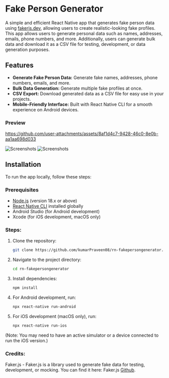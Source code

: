 # Fake Person Generator

A simple and efficient React Native app that generates fake person data using [fakerjs.dev](https://github.com/faker-js/faker), allowing users to create realistic-looking fake profiles. This app allows users to generate personal data such as names, addresses, emails, phone numbers, and more. Additionally, users can generate bulk data and download it as a CSV file for testing, development, or data generation purposes.

## Features

- **Generate Fake Person Data:** Generate fake names, addresses, phone numbers, emails, and more.
- **Bulk Data Generation:** Generate multiple fake profiles at once.
- **CSV Export:** Download generated data as a CSV file for easy use in your projects.
- **Mobile-Friendly Interface:** Built with React Native CLI for a smooth experience on Android devices.

### Preview

https://github.com/user-attachments/assets/8af1d4c7-9428-46c0-8e0b-aa1aa698d033

![Screenshots](https://github.com/user-attachments/assets/3382dd36-07d0-4f3e-ad1d-87d327c3470a)
![Screenshots](https://github.com/user-attachments/assets/5535f8a4-6b63-4c7d-b9c7-5636c5d53901)

## Installation

To run the app locally, follow these steps:

### Prerequisites

- [Node.js](https://nodejs.org/) (version 18.x or above)
- [React Native CLI](https://reactnative.dev/docs/environment-setup) installed globally
- Android Studio (for Android development)
- Xcode (for iOS development, macOS only)

### Steps:

1. Clone the repository:

   ```bash
   git clone https://github.com/kumarPraveen08/rn-fakepersongenerator.git
   ```

2. Navigate to the project directory:

   ```bash
   cd rn-fakepersongenerator
   ```

3. Install dependencies:

   ```bash
   npm install
   ```

4. For Android development, run:

   ```bash
   npx react-native run-android
   ```

5. For iOS development (macOS only), run:

   ```bash
   npx react-native run-ios
   ```

(Note: You may need to have an active simulator or a device connected to run the iOS version.)

### Credits:

Faker.js - Faker.js is a library used to generate fake data for testing, development, or mocking. You can find it here: Faker.js [Github](https://github.com/faker-js/faker).
